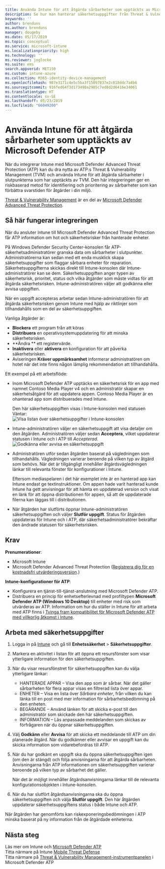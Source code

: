 ```yaml
---
title: Använda Intune för att åtgärda sårbarheter som upptäckts av Microsoft Defender ATP – Azure | Microsoft Docs
description: Se hur man hanterar säkerhetsuppgifter från Threat & Vulnerability Management, en del av Microsoft Defender Advanced Threat Protection (ATP), från Intune-konsolen.
keywords: ''
author: brenduns
ms.author: brenduns
manager: dougeby
ms.date: 05/17/2019
ms.topic: conceptual
ms.service: microsoft-intune
ms.localizationpriority: high
ms.technology: ''
ms.reviewer: joglocke
ms.suite: ems
search.appverid: MET150
ms.custom: intune-azure
ms.collection: M365-identity-device-management
ms.openlocfilehash: 987e3171c4e5c5ba3f15097837e2c018ddc7a4b6
ms.sourcegitcommit: 916fed64f3d173498a2905c7ed8d2d6416e34061
ms.translationtype: HT
ms.contentlocale: sv-SE
ms.lasthandoff: 05/23/2019
ms.locfileid: "66049200"
---
```

# <a name="use-intune-to-remediate-vulnerabilities-identified-by-microsoft-defender-atp"></a>Använda Intune för att åtgärda sårbarheter som upptäckts av Microsoft Defender ATP  

När du integrerar Intune med Microsoft Defender Advanced Threat Protection (ATP) kan du dra nytta av ATP:s Threat & Vulnerability Management (TVM) och använda Intune för att åtgärda sårbarheter i slutpunkterna som har upptäckts av TVM. Den här integreringen ger en riskbaserad metod för identifiering och prioritering av sårbarheter som kan förbättra svarstiden för åtgärder i din miljö.  

[Threat & Vulnerability Management](https://docs.microsoft.com/windows/security/threat-protection/windows-defender-atp/next-gen-threat-and-vuln-mgt) är en del av [Microsoft Defender Advanced Threat Protection](https://docs.microsoft.com/windows/security/threat-protection/windows-defender-atp/windows-defender-advanced-threat-protection).  

## <a name="how-integration-works"></a>Så här fungerar integreringen  

När du ansluter Intune till Microsoft Defender Advanced Threat Protection får ATP information om hot och säkerhetsrisker från hanterade enheter.  

På Windows Defender Security Center-konsolen får ATP-säkerhetsadministratörer granska data om sårbarheter i slutpunkter. Administratörerna kan sedan med ett enda musklick skapa säkerhetsuppgifter som flaggar sårbara enheter för reparation. Säkerhetsuppgifterna skickas direkt till Intune-konsolen där Intune-administratörer kan se dem. Säkerhetsuppgiften anger typen av säkerhetsrisk, prioritet, status och vilka åtgärder som måste vidtas för att åtgärda säkerhetsrisken. Intune-administratören väljer att godkänna eller avvisa uppgiften.  

När en uppgift accepteras arbetar sedan Intune-administratören för att åtgärda säkerhetsrisken genom Intune med hjälp av riktlinjer som tillhandahålls som en del av säkerhetsuppgiften.  

Vanliga åtgärder är:  
- **Blockera** ett program från att köras  
- **Distribuera** en operativsystemuppdatering för att minska säkerhetsrisken.  
- **Ändra ** ett registervärde.  
- **Inaktivera** eller **aktivera** en konfiguration för att påverka säkerhetsrisken.  
- Aviseringen **Kräver uppmärksamhet** informerar administratören om hotet när det inte finns någon lämplig rekommendation att tillhandahålla.  

Ett exempel på ett arbetsflöde:  
- Inom Microsoft Defender ATP upptäcks en säkerhetsrisk för en app med namnet Contoso Media Player v4 och en administratör skapar en säkerhetsåtgärd för att uppdatera appen. Contoso Media Player är en ohanterad app som distribuerades med Intune.  

  Den här säkerhetsuppgiften visas i Intune-konsolen med statusen Väntar:  
  ![Visa listan över säkerhetsuppgifter i Intune-konsolen](./media/atp-manage-vulnerabilities/temp-security-tasks.png)
 
- Intune-administratören väljer en säkerhetsuppgift att visa detaljer om den åtgärden.  Administratören väljer sedan **Acceptera**, vilket uppdaterar statusen i Intune och i ATP till *Accepterad*.  
  ![Godkänna eller avvisa en säkerhetsuppgift](./media/atp-manage-vulnerabilities/temp-accept-task.png) 
 
- Administratören utför sedan åtgärden baserat på vägledningen som tillhandahålls.  Vägledningen varierar beroende på vilken typ av åtgärd som behövs. När det är tillgängligt innehåller åtgärdsvägledningen länkar till relevanta fönster för konfigurationer i Intune. 

  Eftersom mediaspelaren i det här exemplet inte är en hanterad app kan Intune endast ge textinstruktioner. Om appen hade varit hanterad kunde Intune ha gett anvisningar för att hämta en uppdaterad version och visat en länk för att öppna distributionen för appen, så att de uppdaterade filerna kan läggas till i distributionen. 

- När åtgärden har slutförts öppnar Intune-administratören säkerhetsuppgiften och väljer **Slutför uppgift**.  Status för åtgärden uppdateras för Intune och i ATP, där säkerhetsadministratörer bekräftar den ändrade statusen för säkerhetsrisken.  

## <a name="prerequisites"></a>Krav  

**Prenumerationer**:  
- Microsoft Intune  
- Microsoft Defender Advanced Threat Protection ([Registrera dig för en kostnadsfri utvärderingsversion](https://www.microsoft.com/WindowsForBusiness/windows-atp?ocid=docs-wdatp-main-abovefoldlink).)  

**Intune-konfigurationer för ATP**:  
- Konfigurera en tjänst-till-tjänst-anslutning med Microsoft Defender ATP.  
- Distribuera en princip för enhetsefterlevnad med profiltypen **Microsoft Defender ATP (Windows 10 Desktop)** till enheter med risk som utvärderas av ATP.
  Information om hur du ställer in Intune för att arbeta med ATP finns i [Tvinga fram kompatibilitet för Microsoft Defender ATP med villkorlig åtkomst i Intune](https://docs.microsoft.com/intune/advanced-threat-protection#enable-windows-defender-atp-in-intune).  

## <a name="work-with-security-tasks"></a>Arbeta med säkerhetsuppgifter  

1. Logga in på [Intune](https://go.microsoft.com/fwlink/?linkid=2090973) och gå till **Enhetssäkerhet** > **Säkerhetsuppgifter**.  
2. Markera en aktivitet i listan för att öppna ett resursfönster som visar ytterligare information för den säkerhetsuppgiften.  
3. När du visar resursfönstret för säkerhetsuppgiften kan du välja ytterligare länkar:  
   - HANTERADE APPAR – Visa den app som är sårbar. När det gäller sårbarheten för flera appar visas en filtrerad lista över appar.  
   - ENHETER – Visa en lista över *Sårbara enheter*, från vilken du kan länka till en post med mer information för sårbarhetsbedömning på den enheten.  
   - BEGÄRANDE – Använd länken för att skicka e-post till den administratör som skickade den här säkerhetsuppgiften.  
   - INFORMATION – Läs anpassade meddelanden som skickas av förfrågaren när du öppnar säkerhetsuppgiften.  
4. Välj **Godkänn** eller **Avvisa** för att skicka ett meddelande till ATP om din planerade åtgärd. När du godkänner eller avvisar en uppgift kan du skicka information som vidarebefordras till ATP.  

5. När du har godkänt en uppgift ska du öppna säkerhetsuppgiften igen (om den är stängd) och följa anvisningarna för att åtgärda sårbarheten.  Anvisningarna från ATP informationen om säkerhetsuppgiften varierar beroende på vilken typ av sårbarhet det gäller.  

   När det är möjligt innehåller åtgärdsanvisningarna länkar till de relevanta konfigurationsobjekten i Intune-konsolen.  

6. När du har slutfört åtgärdsanvisningarna ska du öppna säkerhetsuppgiften och välja **Slutför uppgift**.  Den här åtgärden uppdaterar säkerhetsuppgiftens status i både Intune och ATP.  

När åtgärden har genomförts kan riskexponeringsbedömningen i ATP minska baserat på ny information från de åtgärdade enheterna. 

## <a name="next-steps"></a>Nästa steg
Läs mer om Intune och [Microsoft Defender ATP](https://docs.microsoft.com/intune/advanced-threat-protection)  
Titta närmare på Intune [Mobile Threat Defense](https://docs.microsoft.com/intune/mobile-threat-defense)  
Titta närmare på [Threat & Vulnerability Management-instrumentpanelen](https://docs.microsoft.com/windows/security/threat-protection/windows-defender-atp/tvm-dashboard-insights) i Microsoft Defender ATP
